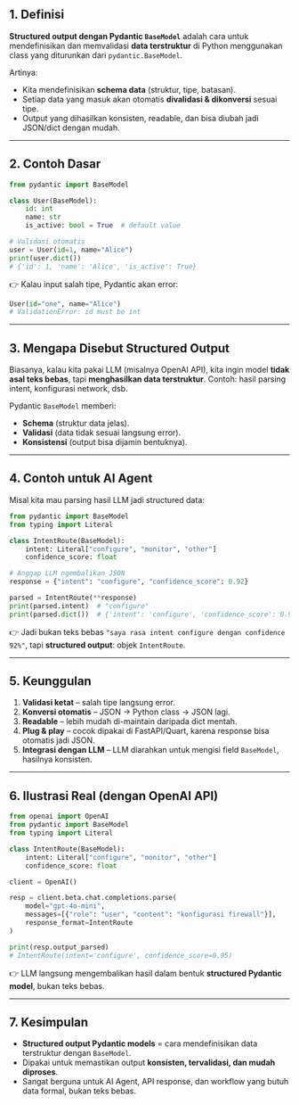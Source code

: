 ## 1. Definisi

**Structured output dengan Pydantic `BaseModel`** adalah cara untuk mendefinisikan dan memvalidasi **data terstruktur** di Python menggunakan class yang diturunkan dari `pydantic.BaseModel`.

Artinya:

* Kita mendefinisikan **schema data** (struktur, tipe, batasan).
* Setiap data yang masuk akan otomatis **divalidasi & dikonversi** sesuai tipe.
* Output yang dihasilkan konsisten, readable, dan bisa diubah jadi JSON/dict dengan mudah.

---

## 2. Contoh Dasar

```python
from pydantic import BaseModel

class User(BaseModel):
    id: int
    name: str
    is_active: bool = True  # default value

# Validasi otomatis
user = User(id=1, name="Alice")
print(user.dict())
# {'id': 1, 'name': 'Alice', 'is_active': True}
```

👉 Kalau input salah tipe, Pydantic akan error:

```python
User(id="one", name="Alice")
# ValidationError: id must be int
```

---

## 3. Mengapa Disebut **Structured Output**

Biasanya, kalau kita pakai LLM (misalnya OpenAI API), kita ingin model **tidak asal teks bebas**, tapi **menghasilkan data terstruktur**.
Contoh: hasil parsing intent, konfigurasi network, dsb.

Pydantic `BaseModel` memberi:

* **Schema** (struktur data jelas).
* **Validasi** (data tidak sesuai langsung error).
* **Konsistensi** (output bisa dijamin bentuknya).

---

## 4. Contoh untuk AI Agent

Misal kita mau parsing hasil LLM jadi structured data:

```python
from pydantic import BaseModel
from typing import Literal

class IntentRoute(BaseModel):
    intent: Literal["configure", "monitor", "other"]
    confidence_score: float

# Anggap LLM ngembalikan JSON
response = {"intent": "configure", "confidence_score": 0.92}

parsed = IntentRoute(**response)
print(parsed.intent)  # "configure"
print(parsed.dict())  # {'intent': 'configure', 'confidence_score': 0.92}
```

👉 Jadi bukan teks bebas `"saya rasa intent configure dengan confidence 92%"`,
tapi **structured output**: objek `IntentRoute`.

---

## 5. Keunggulan

1. **Validasi ketat** – salah tipe langsung error.
2. **Konversi otomatis** – JSON → Python class → JSON lagi.
3. **Readable** – lebih mudah di-maintain daripada dict mentah.
4. **Plug & play** – cocok dipakai di FastAPI/Quart, karena response bisa otomatis jadi JSON.
5. **Integrasi dengan LLM** – LLM diarahkan untuk mengisi field `BaseModel`, hasilnya konsisten.

---

## 6. Ilustrasi Real (dengan OpenAI API)

```python
from openai import OpenAI
from pydantic import BaseModel
from typing import Literal

class IntentRoute(BaseModel):
    intent: Literal["configure", "monitor", "other"]
    confidence_score: float

client = OpenAI()

resp = client.beta.chat.completions.parse(
    model="gpt-4o-mini",
    messages=[{"role": "user", "content": "konfigurasi firewall"}],
    response_format=IntentRoute
)

print(resp.output_parsed)  
# IntentRoute(intent='configure', confidence_score=0.95)
```

👉 LLM langsung mengembalikan hasil dalam bentuk **structured Pydantic model**, bukan teks bebas.

---

## 7. Kesimpulan

* **Structured output Pydantic models** = cara mendefinisikan data terstruktur dengan `BaseModel`.
* Dipakai untuk memastikan output **konsisten, tervalidasi, dan mudah diproses**.
* Sangat berguna untuk AI Agent, API response, dan workflow yang butuh data formal, bukan teks bebas.
